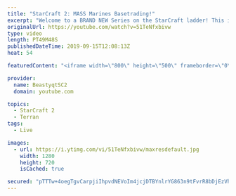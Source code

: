 ```yaml
---
title: "StarCraft 2: MASS Marines Basetrading!"
excerpt: "Welcome to a BRAND NEW Series on the StarCraft ladder! This is the \"Mass Marines to Grandmaster\" challenge, where the only attacking unit that I'm allowed to make is Marines - and that's it! I am allowed to make Medivacs just so that the gaemplay is not too monotonous, but I believe I could even make"
originalUrl: https://youtube.com/watch?v=51TeNfxbivw
type: video
length: PT49M48S
publishedDateTime: 2019-09-15T12:08:13Z
heat: 54

featuredContent: "<iframe width=\"800\" height=\"500\" frameborder=\"0\" src=\"https://www.youtube.com/embed/51TeNfxbivw\" allow=\"accelerometer; autoplay; encrypted-media; gyroscope; picture-in-picture\" allowfullscreen></iframe>"

provider:
  name: BeastyqtSC2
  domain: youtube.com

topics:
  - StarCraft 2
  - Terran
tags:
  - Live

images:
  - url: https://i.ytimg.com/vi/51TeNfxbivw/maxresdefault.jpg
    width: 1280
    height: 720
    isCached: true

secured: "pTTTw+4oegTgvCarpjiIhpvdNEVoIm4jcjDTBYnlrYG863n9tFvrR8bDjEzVhYPmusyCpvYyypNWBjMp7U6H5RHhJQCg1CPGD1Y+DdfFS0m/1ViIAiSu9luWxQeqmDm7oV3ze3mokVwblcGIrn0yNkqaFJrlku5jgRfHmStJZLKTFqnwko0OHgr+gY8fIpmDPzbaOWJHVmR5x4l8znAO/t5dH+2rxSdS17TnwQBhjJWKpx66GnkHDXckOc3XLD2Z3xbZG5s0rxYP/P9A5YqLX/DaO8f3Rxa4BgKSzMEQXRZs0G2qmXtit2bi+UlDg5agOhARVZjoWo+5VqXPoKpkrbGQDkNpVNPyZwb2P6ZlEhoGVMG/C0BUpr6p3Vl+8SVZ/us8tnqFxKS10goTHHb7VkcNruBcMdKNgll0PeDq9D4=;+dIifyb1UZ09BPC6FVAhPg=="
---
```


